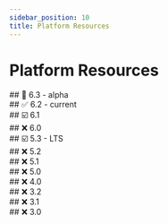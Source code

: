 ```yaml
---
sidebar_position: 10
title: Platform Resources
---
```


Platform Resources
==================

<div class="platform-row">
<div class="platform-block">
<div class="ghost-md-anchor" id="6-3">
## 🚧 6.3 - alpha
</div>
<PlatformBlock
  version="6.3"
  maintenance="alpha"
  supportType="None"
  releaseVersion="6.3.0"
  releaseDate="Friday, April 11, 2025"
  javaResources={[
    { name: "documentation", url: "https://platform.simplicite.io/6.3/javadoc/" },
    { name: "dependencies", url: "https://platform.simplicite.io/6.3/java-dependencies.html" },
    { name: "dependencies_light", url: "https://platform.simplicite.io/6.3/java-dependencies-light.html" },
    { name: "maven-site", url: "https://platform.simplicite.io/6.3/site/" },
    { name: "maven-repository", url: "https://platform.simplicite.io/6.3/maven/" },
  ]}
  jsResources={[
    { name: "documentation", url: "https://platform.simplicite.io/6.3/jsdoc/" },
    { name: "dependencies", url: "https://platform.simplicite.io/6.3/js-dependencies.html" },
    { name: "js_licenses", url: "https://platform.simplicite.io/6.3/js_licenses.html" },
  ]}
  auditResources={[
    { name: "report", url: "https://platform.simplicite.io/6.3/dependency-check-report.html" },
    { name: "report_light", url: "https://platform.simplicite.io/6.3/dependency-check-report-light.html" },
  ]}
  dockerInfo={{
    "info": "https://registry-ui.simplicite.io/repo/platform/tag/6-alpha",
    "image": "registry.simplicite.io/platform:6-alpha",
    "info_light": "https://registry-ui.simplicite.io/repo/platform/tag/6-alpha-light",
    "image_light": "registry.simplicite.io/platform:6-alpha-light",
  }}
  packages={[
    { target: "linux", url: "https://platform.simplicite.io/downloads/simplicite-6.3.tar.gz" },
    { target: "linux_light", url: "https://platform.simplicite.io/downloads/simplicite-6.3-light.tar.gz" },
    { target: "windows", url: "https://platform.simplicite.io/downloads/simplicite-6.3.zip" },
    { target: "windows_light", url: "https://platform.simplicite.io/downloads/simplicite-6.3-light.zip" },
  ]}
>
</PlatformBlock>
</div>
<div class="platform-block">
<div class="ghost-md-anchor" id="6-2">
## ✅ 6.2 - current
</div>
<PlatformBlock
  version="6.2"
  maintenance="active"
  supportType="None"
  releaseVersion="6.2.7"
  releaseDate="Friday, April 11, 2025"
  javaResources={[
    { name: "documentation", url: "https://platform.simplicite.io/6.2/javadoc/" },
    { name: "dependencies", url: "https://platform.simplicite.io/6.2/java-dependencies.html" },
    { name: "dependencies_light", url: "https://platform.simplicite.io/6.2/java-dependencies-light.html" },
    { name: "maven-site", url: "https://platform.simplicite.io/6.2/site/" },
    { name: "maven-repository", url: "https://platform.simplicite.io/6.2/maven/" },
  ]}
  jsResources={[
    { name: "documentation", url: "https://platform.simplicite.io/6.2/jsdoc/" },
    { name: "dependencies", url: "https://platform.simplicite.io/6.2/js-dependencies.html" },
    { name: "js_licenses", url: "https://platform.simplicite.io/6.2/js_licenses.html" },
  ]}
  auditResources={[
    { name: "report", url: "https://platform.simplicite.io/6.2/dependency-check-report.html" },
    { name: "report_light", url: "https://platform.simplicite.io/6.2/dependency-check-report-light.html" },
  ]}
  dockerInfo={{
    "info": "https://registry-ui.simplicite.io/repo/platform/tag/6.2",
    "image": "registry.simplicite.io/platform:6.2",
    "info_light": "https://registry-ui.simplicite.io/repo/platform/tag/6.2-light",
    "image_light": "registry.simplicite.io/platform:6.2-light",
  }}
  packages={[
    { target: "linux", url: "https://platform.simplicite.io/downloads/simplicite-6.2.tar.gz" },
    { target: "linux_light", url: "https://platform.simplicite.io/downloads/simplicite-6.2-light.tar.gz" },
    { target: "windows", url: "https://platform.simplicite.io/downloads/simplicite-6.2.zip" },
    { target: "windows_light", url: "https://platform.simplicite.io/downloads/simplicite-6.2-light.zip" },
  ]}
>
</PlatformBlock>
</div>
</div>
<div class="platform-row">
<div class="platform-block">
<div class="ghost-md-anchor" id="6-1">
## ☑️ 6.1
</div>
<PlatformBlock
  version="6.1"
  maintenance="active"
  supportType="shortterm"
  releaseVersion="6.1.28"
  releaseDate="Friday, April 11, 2025"
  javaResources={[
    { name: "documentation", url: "https://platform.simplicite.io/6.1/javadoc/" },
    { name: "dependencies", url: "https://platform.simplicite.io/6.1/java-dependencies.html" },
    { name: "dependencies_light", url: "https://platform.simplicite.io/6.1/java-dependencies-light.html" },
    { name: "maven-site", url: "https://platform.simplicite.io/6.1/site/" },
    { name: "maven-repository", url: "https://platform.simplicite.io/6.1/maven/" },
  ]}
  jsResources={[
    { name: "documentation", url: "https://platform.simplicite.io/6.1/jsdoc/" },
    { name: "dependencies", url: "https://platform.simplicite.io/6.1/js-dependencies.html" },
    { name: "js_licenses", url: "https://platform.simplicite.io/6.1/js_licenses.html" },
  ]}
  auditResources={[
    { name: "report", url: "https://platform.simplicite.io/6.1/dependency-check-report.html" },
    { name: "report_light", url: "https://platform.simplicite.io/6.1/dependency-check-report-light.html" },
  ]}
  dockerInfo={{
    "info": "https://registry-ui.simplicite.io/repo/platform/tag/6.1",
    "image": "registry.simplicite.io/platform:6.1",
    "info_light": "https://registry-ui.simplicite.io/repo/platform/tag/6.1-light",
    "image_light": "registry.simplicite.io/platform:6.1-light",
  }}
  packages={[
    { target: "linux", url: "https://platform.simplicite.io/downloads/simplicite-6.1.tar.gz" },
    { target: "linux_light", url: "https://platform.simplicite.io/downloads/simplicite-6.1-light.tar.gz" },
    { target: "windows", url: "https://platform.simplicite.io/downloads/simplicite-6.1.zip" },
    { target: "windows_light", url: "https://platform.simplicite.io/downloads/simplicite-6.1-light.zip" },
  ]}
>
</PlatformBlock>
</div>
<div class="platform-block">
<div class="ghost-md-anchor" id="6-0">
## ❌ 6.0
</div>
<PlatformBlock
  version="6.0"
  maintenance="expired"
  supportType="longterm"
  releaseVersion="6.0.26"
  releaseDate="Thursday, October 31, 2024"
  javaResources={[
    { name: "documentation", url: "https://platform.simplicite.io/6.0/javadoc/" },
    { name: "dependencies", url: "https://platform.simplicite.io/6.0/java-dependencies.html" },
    { name: "dependencies_light", url: "https://platform.simplicite.io/6.0/java-dependencies-light.html" },
    { name: "maven-site", url: "https://platform.simplicite.io/6.0/site/" },
    { name: "maven-repository", url: "https://platform.simplicite.io/6.0/maven/" },
  ]}
  jsResources={[
    { name: "documentation", url: "https://platform.simplicite.io/6.0/jsdoc/" },
    { name: "dependencies", url: "https://platform.simplicite.io/6.0/js-dependencies.html" },
    { name: "js_licenses", url: "https://platform.simplicite.io/6.0/js_licenses.html" },
  ]}
  auditResources={[
    { name: "report", url: "https://platform.simplicite.io/6.0/dependency-check-report.html" },
    { name: "report_light", url: "https://platform.simplicite.io/6.0/dependency-check-report-light.html" },
  ]}
  dockerInfo={{
    "info": "https://registry-ui.simplicite.io/repo/platform/tag/6.0",
    "image": "registry.simplicite.io/platform:6.0",
    "info_light": "https://registry-ui.simplicite.io/repo/platform/tag/6.0-light",
    "image_light": "registry.simplicite.io/platform:6.0-light",
  }}
  packages={[
    { target: "linux", url: "https://platform.simplicite.io/downloads/simplicite-6.0.tar.gz" },
    { target: "linux_light", url: "https://platform.simplicite.io/downloads/simplicite-6.0-light.tar.gz" },
    { target: "windows", url: "https://platform.simplicite.io/downloads/simplicite-6.0.zip" },
    { target: "windows_light", url: "https://platform.simplicite.io/downloads/simplicite-6.0-light.zip" },
  ]}
>
</PlatformBlock>
</div>
</div>
<div class="platform-row">
<div class="platform-block">
<div class="ghost-md-anchor" id="5-3">
## ☑️ 5.3 - LTS
</div>
<PlatformBlock
  version="5.3"
  maintenance="active"
  supportType="longterm"
  releaseVersion="5.3.67"
  releaseDate="Friday, April 11, 2025"
  javaResources={[
    { name: "documentation", url: "https://platform.simplicite.io/5.3/javadoc/" },
    { name: "dependencies", url: "https://platform.simplicite.io/5.3/java-dependencies.html" },
    { name: "dependencies_light", url: "https://platform.simplicite.io/5.3/java-dependencies-light.html" },
    { name: "maven-site", url: "https://platform.simplicite.io/5.3/site/" },
    { name: "maven-repository", url: "https://platform.simplicite.io/5.3/maven/" },
  ]}
  jsResources={[
    { name: "documentation", url: "https://platform.simplicite.io/5.3/jsdoc/" },
    { name: "dependencies", url: "https://platform.simplicite.io/5.3/js-dependencies.html" },
    { name: "js_licenses", url: "https://platform.simplicite.io/5.3/js_licenses.html" },
  ]}
  auditResources={[
    { name: "report", url: "https://platform.simplicite.io/5.3/dependency-check-report.html" },
    { name: "report_light", url: "https://platform.simplicite.io/5.3/dependency-check-report-light.html" },
  ]}
  dockerInfo={{
    "info": "https://registry-ui.simplicite.io/repo/platform/tag/5.3",
    "image": "registry.simplicite.io/platform:5.3",
    "info_light": "https://registry-ui.simplicite.io/repo/platform/tag/5.3-light",
    "image_light": "registry.simplicite.io/platform:5.3-light",
  }}
  packages={[
    { target: "linux", url: "https://platform.simplicite.io/downloads/simplicite-5.3.tar.gz" },
    { target: "linux_light", url: "https://platform.simplicite.io/downloads/simplicite-5.3-light.tar.gz" },
    { target: "windows", url: "https://platform.simplicite.io/downloads/simplicite-5.3.zip" },
    { target: "windows_light", url: "https://platform.simplicite.io/downloads/simplicite-5.3-light.zip" },
  ]}
>
</PlatformBlock>
</div>
<div class="platform-block">
<div class="ghost-md-anchor" id="5-2">
## ❌ 5.2
</div>
<PlatformBlock
  version="5.2"
  maintenance="expired"
  supportType="shortterm"
  releaseVersion="5.2.54"
  releaseDate="Wednesday, January 31, 2024"
  javaResources={[
    { name: "documentation", url: "https://platform.simplicite.io/5.2/javadoc/" },
    { name: "dependencies", url: "https://platform.simplicite.io/5.2/java-dependencies.html" },
    { name: "dependencies_light", url: "https://platform.simplicite.io/5.2/java-dependencies-light.html" },
    { name: "maven-site", url: "https://platform.simplicite.io/5.2/site/" },
    { name: "maven-repository", url: "https://platform.simplicite.io/5.2/maven/" },
  ]}
  jsResources={[
    { name: "documentation", url: "https://platform.simplicite.io/5.2/jsdoc/" },
    { name: "dependencies", url: "https://platform.simplicite.io/5.2/js-dependencies.html" },
    { name: "js_licenses", url: "https://platform.simplicite.io/5.2/js_licenses.html" },
  ]}
  auditResources={[
    { name: "report", url: "https://platform.simplicite.io/5.2/dependency-check-report.html" },
    { name: "report_light", url: "https://platform.simplicite.io/5.2/dependency-check-report-light.html" },
  ]}
  dockerInfo={{
    "info": "https://registry-ui.simplicite.io/repo/platform/tag/5.2",
    "image": "registry.simplicite.io/platform:5.2",
    "info_light": "https://registry-ui.simplicite.io/repo/platform/tag/5.2-light",
    "image_light": "registry.simplicite.io/platform:5.2-light",
  }}
  packages={[
    { target: "linux", url: "https://platform.simplicite.io/downloads/simplicite-5.2.tar.gz" },
    { target: "linux_light", url: "https://platform.simplicite.io/downloads/simplicite-5.2-light.tar.gz" },
    { target: "windows", url: "https://platform.simplicite.io/downloads/simplicite-5.2.zip" },
    { target: "windows_light", url: "https://platform.simplicite.io/downloads/simplicite-5.2-light.zip" },
  ]}
>
</PlatformBlock>
</div>
</div>
<div class="platform-row">
<div class="platform-block">
<div class="ghost-md-anchor" id="5-1">
## ❌ 5.1
</div>
<PlatformBlock
  version="5.1"
  maintenance="expired"
  supportType="shortterm"
  releaseVersion="5.1.66"
  releaseDate="Tuesday, October 31, 2023"
  javaResources={[
    { name: "documentation", url: "https://platform.simplicite.io/5.1/javadoc/" },
    { name: "dependencies", url: "https://platform.simplicite.io/5.1/java-dependencies.html" },
    { name: "dependencies_light", url: "https://platform.simplicite.io/5.1/java-dependencies-light.html" },
    { name: "maven-site", url: "https://platform.simplicite.io/5.1/site/" },
    { name: "maven-repository", url: "https://platform.simplicite.io/5.1/maven/" },
  ]}
  jsResources={[
    { name: "documentation", url: "https://platform.simplicite.io/5.1/jsdoc/" },
    { name: "dependencies", url: "https://platform.simplicite.io/5.1/js-dependencies.html" },
    { name: "js_licenses", url: "https://platform.simplicite.io/5.1/js_licenses.html" },
  ]}
  auditResources={[
    { name: "report", url: "https://platform.simplicite.io/5.1/dependency-check-report.html" },
    { name: "report_light", url: "https://platform.simplicite.io/5.1/dependency-check-report-light.html" },
  ]}
  dockerInfo={{
    "info": "https://registry-ui.simplicite.io/repo/platform/tag/5.1",
    "image": "registry.simplicite.io/platform:5.1",
    "info_light": "https://registry-ui.simplicite.io/repo/platform/tag/5.1-light",
    "image_light": "registry.simplicite.io/platform:5.1-light",
  }}
  packages={[
    { target: "linux", url: "https://platform.simplicite.io/downloads/simplicite-5.1.tar.gz" },
    { target: "linux_light", url: "https://platform.simplicite.io/downloads/simplicite-5.1-light.tar.gz" },
    { target: "windows", url: "https://platform.simplicite.io/downloads/simplicite-5.1.zip" },
    { target: "windows_light", url: "https://platform.simplicite.io/downloads/simplicite-5.1-light.zip" },
  ]}
>
</PlatformBlock>
</div>
<div class="platform-block">
<div class="ghost-md-anchor" id="5-0">
## ❌ 5.0
</div>
<PlatformBlock
  version="5.0"
  maintenance="expired"
  supportType="shortterm"
  releaseVersion="5.0.71"
  releaseDate="Monday, October 31, 2022"
  javaResources={[
    { name: "documentation", url: "https://platform.simplicite.io/5.0/javadoc/" },
    { name: "dependencies", url: "https://platform.simplicite.io/5.0/java-dependencies.html" },
    { name: "dependencies_light", url: "https://platform.simplicite.io/5.0/java-dependencies-light.html" },
    { name: "maven-site", url: "https://platform.simplicite.io/5.0/site/" },
    { name: "maven-repository", url: "https://platform.simplicite.io/5.0/maven/" },
  ]}
  jsResources={[
    { name: "documentation", url: "https://platform.simplicite.io/5.0/jsdoc/" },
    { name: "dependencies", url: "https://platform.simplicite.io/5.0/js-dependencies.html" },
    { name: "js_licenses", url: "https://platform.simplicite.io/5.0/js_licenses.html" },
  ]}
  auditResources={[
    { name: "report", url: "https://platform.simplicite.io/5.0/dependency-check-report.html" },
    { name: "report_light", url: "https://platform.simplicite.io/5.0/dependency-check-report-light.html" },
  ]}
  dockerInfo={{
    "info": "https://registry-ui.simplicite.io/repo/platform/tag/5.0",
    "image": "registry.simplicite.io/platform:5.0",
    "info_light": "https://registry-ui.simplicite.io/repo/platform/tag/5.0-light",
    "image_light": "registry.simplicite.io/platform:5.0-light",
  }}
  packages={[
    { target: "linux", url: "https://platform.simplicite.io/downloads/simplicite-5.0.tar.gz" },
    { target: "linux_light", url: "https://platform.simplicite.io/downloads/simplicite-5.0-light.tar.gz" },
    { target: "windows", url: "https://platform.simplicite.io/downloads/simplicite-5.0.zip" },
    { target: "windows_light", url: "https://platform.simplicite.io/downloads/simplicite-5.0-light.zip" },
  ]}
>
</PlatformBlock>
</div>
</div>
<div class="platform-row">
<div class="platform-block">
<div class="ghost-md-anchor" id="4-0">
## ❌ 4.0
</div>
<PlatformBlock
  version="4.0"
  maintenance="expired"
  supportType="longterm"
  releaseVersion="4.0.P25"
  releaseDate="Monday, January 15, 2024"
  javaResources={[
    { name: "documentation", url: "https://platform.simplicite.io/4.0/javadoc/" },
    { name: "dependencies", url: "https://platform.simplicite.io/4.0/java-dependencies.html" },
    { name: "dependencies_light", url: "https://platform.simplicite.io/4.0/java-dependencies-light.html" },
    { name: "maven-site", url: "https://platform.simplicite.io/4.0/site/" },
    { name: "maven-repository", url: "https://platform.simplicite.io/4.0/maven/" },
  ]}
  jsResources={[
    { name: "documentation", url: "https://platform.simplicite.io/4.0/jsdoc/" },
    { name: "dependencies", url: "https://platform.simplicite.io/4.0/js-dependencies.html" },
    { name: "js_licenses", url: "https://platform.simplicite.io/4.0/js_licenses.html" },
  ]}
  auditResources={[
    { name: "report", url: "https://platform.simplicite.io/4.0/dependency-check-report.html" },
    { name: "report_light", url: "https://platform.simplicite.io/4.0/dependency-check-report-light.html" },
  ]}
  dockerInfo={{
    "info": "https://registry-ui.simplicite.io/repo/platform/tag/4.0",
    "image": "registry.simplicite.io/platform:4.0",
    "info_light": "https://registry-ui.simplicite.io/repo/platform/tag/4.0-light",
    "image_light": "registry.simplicite.io/platform:4.0-light",
  }}
  packages={[
    { target: "linux", url: "https://platform.simplicite.io/downloads/simplicite-4.0.tar.gz" },
    { target: "linux_light", url: "https://platform.simplicite.io/downloads/simplicite-4.0-light.tar.gz" },
    { target: "windows", url: "https://platform.simplicite.io/downloads/simplicite-4.0.zip" },
    { target: "windows_light", url: "https://platform.simplicite.io/downloads/simplicite-4.0-light.zip" },
  ]}
>
</PlatformBlock>
</div>
<div class="platform-block">
<div class="ghost-md-anchor" id="3-2">
## ❌ 3.2
</div>
<PlatformBlock
  version="3.2"
  maintenance="expired"
  supportType="longterm"
  releaseVersion="3.2.P09"
  releaseDate="Thursday, July 02, 2020"
  javaResources={[
    { name: "documentation", url: "https://platform.simplicite.io/3.2/javadoc/" },
  ]}
  jsResources={[
    { name: "documentation", url: "https://platform.simplicite.io/3.2/jsdoc/" },
  ]}
  auditResources={[
  ]}
  dockerInfo={{
    "info": "https://registry-ui.simplicite.io/repo/platform/tag/3.2",
    "image": "registry.simplicite.io/platform:3.2",
  }}
  packages={[]}
>
</PlatformBlock>
</div>
</div>
<div class="platform-row">
<div class="platform-block">
<div class="ghost-md-anchor" id="3-1">
## ❌ 3.1
</div>
<PlatformBlock
  version="3.1"
  maintenance="expired"
  supportType="shortterm"
  releaseVersion="3.1.M14"
  releaseDate="Saturday, May 25, 2019"
  javaResources={[
    { name: "documentation", url: "https://platform.simplicite.io/3.1/javadoc/" },
  ]}
  jsResources={[
    { name: "documentation", url: "https://platform.simplicite.io/3.1/jsdoc/" },
  ]}
  auditResources={[
  ]}
  dockerInfo={{
    "info": "https://registry-ui.simplicite.io/repo/platform/tag/3.1",
    "image": "registry.simplicite.io/platform:3.1",
  }}
  packages={[]}
>
</PlatformBlock>
</div>
<div class="platform-block">
<div class="ghost-md-anchor" id="3-0">
## ❌ 3.0
</div>
<PlatformBlock
  version="3.0"
  maintenance="expired"
  supportType="shortterm"
  releaseVersion="3.0.M37"
  releaseDate="Tuesday, September 25, 2018"
  javaResources={[
    { name: "documentation", url: "https://platform.simplicite.io/3.0/javadoc/" },
  ]}
  jsResources={[
    { name: "documentation", url: "https://platform.simplicite.io/3.0/jsdoc/" },
  ]}
  auditResources={[
  ]}
  dockerInfo={{
    "info": "https://registry-ui.simplicite.io/repo/platform/tag/3.0",
    "image": "registry.simplicite.io/platform:3.0",
  }}
  packages={[]}
>
</PlatformBlock>
</div>
</div>
